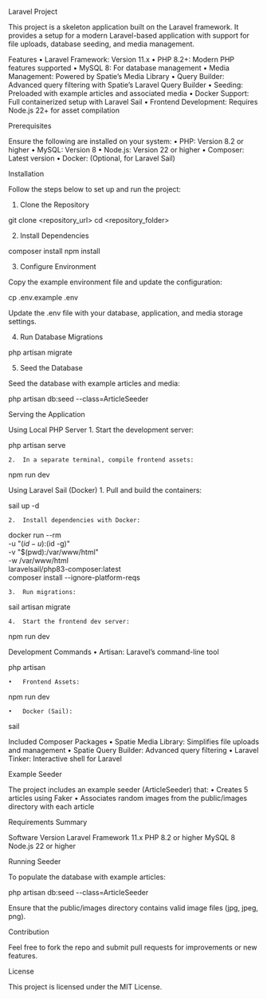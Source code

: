 Laravel Project

This project is a skeleton application built on the Laravel framework. It provides a setup for a modern Laravel-based application with support for file uploads, database seeding, and media management.

Features
	•	Laravel Framework: Version 11.x
	•	PHP 8.2+: Modern PHP features supported
	•	MySQL 8: For database management
	•	Media Management: Powered by Spatie’s Media Library
	•	Query Builder: Advanced query filtering with Spatie’s Laravel Query Builder
	•	Seeding: Preloaded with example articles and associated media
	•	Docker Support: Full containerized setup with Laravel Sail
	•	Frontend Development: Requires Node.js 22+ for asset compilation

Prerequisites

Ensure the following are installed on your system:
	•	PHP: Version 8.2 or higher
	•	MySQL: Version 8
	•	Node.js: Version 22 or higher
	•	Composer: Latest version
	•	Docker: (Optional, for Laravel Sail)

Installation

Follow the steps below to set up and run the project:

1. Clone the Repository

git clone <repository_url>
cd <repository_folder>

2. Install Dependencies

composer install
npm install

3. Configure Environment

Copy the example environment file and update the configuration:

cp .env.example .env

Update the .env file with your database, application, and media storage settings.

4. Run Database Migrations

php artisan migrate

5. Seed the Database

Seed the database with example articles and media:

php artisan db:seed --class=ArticleSeeder

Serving the Application

Using Local PHP Server
	1.	Start the development server:

php artisan serve


	2.	In a separate terminal, compile frontend assets:

npm run dev



Using Laravel Sail (Docker)
	1.	Pull and build the containers:

sail up -d


	2.	Install dependencies with Docker:

docker run --rm \
    -u "$(id -u):$(id -g)" \
    -v "$(pwd):/var/www/html" \
    -w /var/www/html \
    laravelsail/php83-composer:latest \
    composer install --ignore-platform-reqs


	3.	Run migrations:

sail artisan migrate


	4.	Start the frontend dev server:

npm run dev

Development Commands
	•	Artisan: Laravel’s command-line tool

php artisan <command>


	•	Frontend Assets:

npm run dev


	•	Docker (Sail):

sail <command>

Included Composer Packages
	•	Spatie Media Library: Simplifies file uploads and management
	•	Spatie Query Builder: Advanced query filtering
	•	Laravel Tinker: Interactive shell for Laravel

Example Seeder

The project includes an example seeder (ArticleSeeder) that:
	•	Creates 5 articles using Faker
	•	Associates random images from the public/images directory with each article

Requirements Summary

Software	Version
Laravel Framework	11.x
PHP	8.2 or higher
MySQL	8
Node.js	22 or higher

Running Seeder

To populate the database with example articles:

php artisan db:seed --class=ArticleSeeder

Ensure that the public/images directory contains valid image files (jpg, jpeg, png).

Contribution

Feel free to fork the repo and submit pull requests for improvements or new features.

License

This project is licensed under the MIT License.
